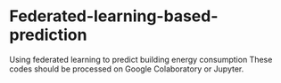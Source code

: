 # Federated-learning-based-prediction
Using federated learning to predict building energy consumption
These codes should be processed on Google Colaboratory or Jupyter.
